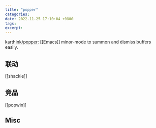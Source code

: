 ```yaml
---
title: "popper"
categories: 
date: 2022-11-25 17:10:04 +0800
tags: 
excerpt: 
---
```


[karthink/popper](https://github.com/karthink/popper): [[Emacs]] minor-mode to summon and dismiss buffers easily.


## 联动


[[shackle]]

## 竞品

[[popwin]]


## Misc


